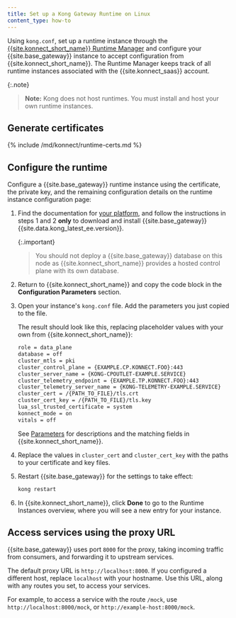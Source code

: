 ```yaml
---
title: Set up a Kong Gateway Runtime on Linux
content_type: how-to
---
```

Using `kong.conf`, set up a runtime instance through the
[{{site.konnect_short_name}} Runtime Manager](/konnect/runtime-manager) and
configure your {{site.base_gateway}} instance to accept configuration from
{{site.konnect_short_name}}. The Runtime Manager keeps track of all runtime
instances associated with the {{site.konnect_saas}} account.

{:.note}
> **Note:** Kong does not host runtimes. You must install and host your own
runtime instances.

## Generate certificates

{% include /md/konnect/runtime-certs.md %}

## Configure the runtime

Configure a {{site.base_gateway}} runtime instance using the
certificate, the private key, and the remaining configuration details on the
runtime instance configuration page:

1. Find the documentation for
[your platform](/gateway/latest/install-and-run),
and follow the instructions in steps 1 and 2 **only** to download and install
{{site.base_gateway}} {{site.data.kong_latest_ee.version}}.

    {:.important}
    > You should not deploy a {{site.base_gateway}} database on this node
    as {{site.konnect_short_name}} provides a hosted control plane with its own
    database.

2. Return to {{site.konnect_short_name}} and copy the
code block in the **Configuration Parameters** section.

3. Open your instance's `kong.conf` file. Add the parameters you just copied
to the file.

    The result should look like this, replacing placeholder values
    with your own from {{site.konnect_short_name}}:

    ```sh
    role = data_plane
    database = off
    cluster_mtls = pki
    cluster_control_plane = {EXAMPLE.CP.KONNECT.FOO}:443
    cluster_server_name = {KONG-CPOUTLET-EXAMPLE.SERVICE}
    cluster_telemetry_endpoint = {EXAMPLE.TP.KONNECT.FOO}:443
    cluster_telemetry_server_name = {KONG-TELEMETRY-EXAMPLE.SERVICE}
    cluster_cert = /{PATH_TO_FILE}/tls.crt
    cluster_cert_key = /{PATH_TO_FILE}/tls.key
    lua_ssl_trusted_certificate = system
    konnect_mode = on
    vitals = off
    ```

    See [Parameters](/konnect/runtime-manager/runtime-instances/runtime-parameter-reference) for
    descriptions and the matching fields in {{site.konnect_short_name}}.

4. Replace the values in `cluster_cert` and
`cluster_cert_key` with the paths to your certificate and key files.

5. Restart {{site.base_gateway}} for the settings to take effect:

    ```sh
    kong restart
    ```

6. In {{site.konnect_short_name}}, click **Done** to go to the Runtime Instances overview, where
you will see a new entry for your instance.

## Access services using the proxy URL

{{site.base_gateway}} uses port `8000` for the proxy, taking incoming
traffic from consumers, and forwarding it to upstream services.

The default proxy URL is `http://localhost:8000`. If you configured a different
host, replace `localhost` with your hostname. Use this URL, along with any
routes you set, to access your services.

For example, to access a service with the route `/mock`, use
`http://localhost:8000/mock`, or `http://example-host:8000/mock`.
